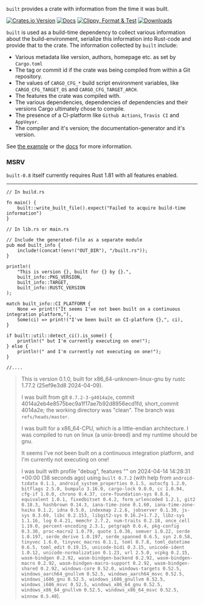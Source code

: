 ```built``` provides a crate with information from the time it was built.

[![Crates.io Version](https://img.shields.io/crates/v/built.svg)](https://crates.io/crates/built)
[![Docs](https://docs.rs/built/badge.svg)](https://docs.rs/built)
[![Clippy, Format & Test](https://github.com/lukaslueg/built/actions/workflows/check.yml/badge.svg)](https://github.com/lukaslueg/built/actions/workflows/check.yml)
[![Downloads](https://img.shields.io/crates/d/built)](https://crates.io/crates/built)

`built` is used as a build-time dependency to collect various information
about the build-environment, serialize this information into Rust-code and
provide that to the crate. The information collected by `built` include:

* Various metadata like version, authors, homepage etc. as set by `Cargo.toml`
* The tag or commit id if the crate was being compiled from within a Git repository.
* The values of `CARGO_CFG_*` build script environment variables, like `CARGO_CFG_TARGET_OS` and `CARGO_CFG_TARGET_ARCH`.
* The features the crate was compiled with.
* The various dependencies, dependencies of dependencies and their versions Cargo ultimately chose to compile.
* The presence of a CI-platform like `Github Actions`, `Travis CI` and `AppVeyor`.
* The compiler and it's version; the documentation-generator and it's version.

See [the example](https://github.com/lukaslueg/built/tree/master/example_project) or the [docs](https://docs.rs/built) for more information.

### MSRV

`built-0.8` itself currently requires Rust 1.81 with all features enabled.

---

```rust,ignore
// In build.rs

fn main() {
    built::write_built_file().expect("Failed to acquire build-time information")
}
```

```rust,ignore
// In lib.rs or main.rs

// Include the generated-file as a separate module
pub mod built_info {
    include!(concat!(env!("OUT_DIR"), "/built.rs"));
}

println!(
    "This is version {}, built for {} by {}.",
    built_info::PKG_VERSION,
    built_info::TARGET,
    built_info::RUSTC_VERSION
);

match built_info::CI_PLATFORM {
    None => print!("It seems I've not been built on a continuous integration platform,"),
    Some(ci) => print!("I've been built on CI-platform {},", ci),
}

if built::util::detect_ci().is_some() {
    println!(" but I'm currently executing on one!");
} else {
    println!(" and I'm currently not executing on one!");
}

//....
```

> This is version 0.1.0, built for x86_64-unknown-linux-gnu by rustc 1.77.2 (25ef9e3d8 2024-04-09).
>
> I was built from git `0.7.2-3-g4014a2e`, commit 4014a2eb4e8575bec9a1f17ae7b92d8956ecd1fd, short_commit 4014a2e; the working directory was "clean". The branch was `refs/heads/master`.
>
> I was built for a x86_64-CPU, which is a little-endian architecture. I was compiled to run on linux (a unix-breed) and my runtime should be gnu.
>
> It seems I've not been built on a continuous integration platform, and I'm currently not executing on one!
>
> I was built with profile "debug", features "" on 2024-04-14 14:28:31 +00:00 (38 seconds ago) using `built 0.7.2` (with help from `android-tzdata 0.1.1, android_system_properties 0.1.5, autocfg 1.2.0, bitflags 2.5.0, bumpalo 3.16.0, cargo-lock 9.0.0, cc 1.0.94, cfg-if 1.0.0, chrono 0.4.37, core-foundation-sys 0.8.6, equivalent 1.0.1, fixedbitset 0.4.2, form_urlencoded 1.2.1, git2 0.18.3, hashbrown 0.14.3, iana-time-zone 0.1.60, iana-time-zone-haiku 0.1.2, idna 0.5.0, indexmap 2.2.6, jobserver 0.1.30, js-sys 0.3.69, libc 0.2.153, libgit2-sys 0.16.2+1.7.2, libz-sys 1.1.16, log 0.4.21, memchr 2.7.2, num-traits 0.2.18, once_cell 1.19.0, percent-encoding 2.3.1, petgraph 0.6.4, pkg-config 0.3.30, proc-macro2 1.0.79, quote 1.0.36, semver 1.0.22, serde 1.0.197, serde_derive 1.0.197, serde_spanned 0.6.5, syn 2.0.58, tinyvec 1.6.0, tinyvec_macros 0.1.1, toml 0.7.8, toml_datetime 0.6.5, toml_edit 0.19.15, unicode-bidi 0.3.15, unicode-ident 1.0.12, unicode-normalization 0.1.23, url 2.5.0, vcpkg 0.2.15, wasm-bindgen 0.2.92, wasm-bindgen-backend 0.2.92, wasm-bindgen-macro 0.2.92, wasm-bindgen-macro-support 0.2.92, wasm-bindgen-shared 0.2.92, windows-core 0.52.0, windows-targets 0.52.5, windows_aarch64_gnullvm 0.52.5, windows_aarch64_msvc 0.52.5, windows_i686_gnu 0.52.5, windows_i686_gnullvm 0.52.5, windows_i686_msvc 0.52.5, windows_x86_64_gnu 0.52.5, windows_x86_64_gnullvm 0.52.5, windows_x86_64_msvc 0.52.5, winnow 0.5.40`).
